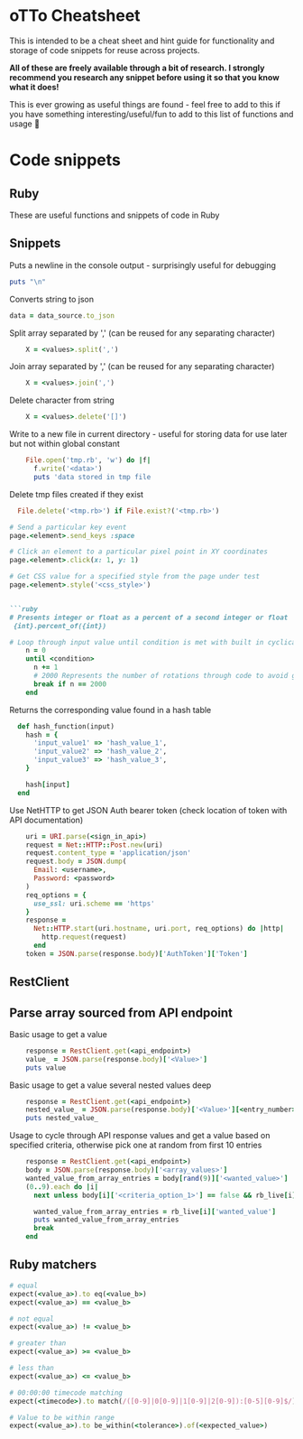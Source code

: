 # **oTTo Cheatsheet**

This is intended to be a cheat sheet and hint guide for functionality and storage of code snippets for reuse across projects. 

**All of these are freely available through a bit of research. I strongly recommend you research any snippet before using it so that you know what it does!**

This is ever growing as useful things are found - feel free to add to this if you have something interesting/useful/fun to add to this list of functions and usage :grimacing:

# **Code snippets**

## **Ruby**
These are useful functions and snippets of code in Ruby

## **Snippets**

Puts a newline in the console output - surprisingly useful for debugging
```ruby
puts "\n"
```

Converts string to json
```ruby
data = data_source.to_json
```

Split array separated by ',' (can be reused for any separating character)
```ruby
    X = <values>.split(',')
```

Join array separated by ',' (can be reused for any separating character)
```ruby
    X = <values>.join(',')
```

Delete character from string
```ruby
    X = <values>.delete('[]')
```

Write to a new file in current directory - useful for storing data for use later but not within global constant
```ruby
    File.open('tmp.rb', 'w') do |f|
      f.write('<data>')
      puts 'data stored in tmp file
```

Delete tmp files created if they exist
```ruby
  File.delete('<tmp.rb>') if File.exist?('<tmp.rb>')
```

```ruby
# Send a particular key event
page.<element>.send_keys :space

# Click an element to a particular pixel point in XY coordinates 
page.<element>.click(x: 1, y: 1)

# Get CSS value for a specified style from the page under test
page.<element>.style('<css_style>')


```ruby
# Presents integer or float as a percent of a second integer or float
 {int}.percent_of({int})
 ```

```ruby
# Loop through input value until condition is met with built in cyclical timeout
    n = 0
    until <condition>
      n += 1
      # 2000 Represents the number of rotations through code to avoid getting stuck in never ending loop. Configurable as needed.
      break if n == 2000
    end
```

Returns the corresponding value found in a hash table

```ruby
  def hash_function(input)
    hash = {
      'input_value1' => 'hash_value_1',
      'input_value2' => 'hash_value_2',
      'input_value3' => 'hash_value_3',
    }

    hash[input]
  end

```

Use NetHTTP to get JSON Auth bearer token (check location of token with API documentation)

```ruby
    uri = URI.parse(<sign_in_api>)
    request = Net::HTTP::Post.new(uri)
    request.content_type = 'application/json'
    request.body = JSON.dump(
      Email: <username>,
      Password: <password>
    )
    req_options = {
      use_ssl: uri.scheme == 'https'
    }
    response =
      Net::HTTP.start(uri.hostname, uri.port, req_options) do |http|
        http.request(request)
      end
    token = JSON.parse(response.body)['AuthToken']['Token']
```

## RestClient

## Parse array sourced from API endpoint

Basic usage to get a value 

```ruby
    response = RestClient.get(<api_endpoint>)
    value_ = JSON.parse(response.body)['<Value>']
    puts value
```

Basic usage to get a value several nested values deep

```ruby
    response = RestClient.get(<api_endpoint>)
    nested_value_ = JSON.parse(response.body)['<Value>'][<entry_number>]['<Nested_Value>']
    puts nested_value_
```
Usage to cycle through API response values and get a value based on specified criteria, otherwise pick one at random from first 10 entries

```ruby
    response = RestClient.get(<api_endpoint>)
    body = JSON.parse(response.body)['<array_values>']
    wanted_value_from_array_entries = body[rand(9)]['<wanted_value>']
    (0..9).each do |i|
      next unless body[i]['<criteria_option_1>'] == false && rb_live[i]['<criteria_option_2>'] == '<value>'

      wanted_value_from_array_entries = rb_live[i]['wanted_value']
      puts wanted_value_from_array_entries
      break
    end
```

## Ruby matchers
```ruby
# equal
expect(<value_a>).to eq(<value_b>)
expect(<value_a>) == <value_b>

# not equal
expect(<value_a>) != <value_b>

# greater than
expect(<value_a>) >= <value_b>

# less than
expect(<value_a>) <= <value_b>

# 00:00:00 timecode matching
expect(<timecode>).to match(/([0-9]|0[0-9]|1[0-9]|2[0-9]):[0-5][0-9]$/)

# Value to be within range
expect(<value_a>).to be_within(<tolerance>).of(<expected_value>)

```